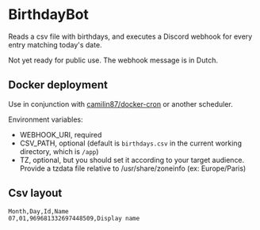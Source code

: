 # BirthdayBot
Reads a csv file with birthdays, and executes a Discord webhook for every entry matching today's date.

Not yet ready for public use. The webhook message is in Dutch.

## Docker deployment
Use in conjunction with [camilin87/docker-cron](https://github.com/cshtdd/docker-cron) or another scheduler.

Environment variables:
- WEBHOOK_URI, required
- CSV_PATH, optional (default is `birthdays.csv` in the current working directory, which is `/app`)
- TZ, optional, but you should set it according to your target audience. Provide a tzdata file relative to /usr/share/zoneinfo (ex: Europe/Paris)

## Csv layout
```csv
Month,Day,Id,Name
07,01,969681332697448509,Display name
```
